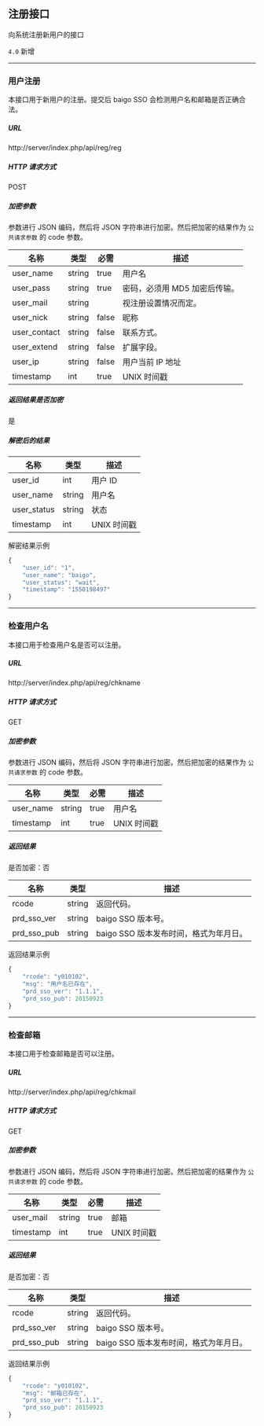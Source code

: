 ## 注册接口

向系统注册新用户的接口

`4.0` 新增

----------

### 用户注册

本接口用于新用户的注册。提交后 baigo SSO 会检测用户名和邮箱是否正确合法。

##### URL

http://server/index.php/api/reg/reg

##### HTTP 请求方式

POST

##### 加密参数

参数进行 JSON 编码，然后将 JSON 字符串进行加密。然后把加密的结果作为 `公共请求参数` 的 code 参数。

| 名称 | 类型 | 必需 | 描述 |
| - | - | - | - |
| user_name | string | true | 用户名 |
| user_pass | string | true | 密码，必须用 MD5 加密后传输。 |
| user_mail | string |  | 视注册设置情况而定。|
| user_nick | string | false | 昵称 |
| user_contact | string | false | 联系方式。 |
| user_extend | string | false | 扩展字段。 |
| user_ip | string | false | 用户当前 IP 地址 |
| timestamp | int | true | UNIX 时间戳 |

##### 返回结果是否加密

是

##### 解密后的结果

| 名称 | 类型 | 描述 |
| - | - | - |
| user_id | int | 用户 ID |
| user_name | string | 用户名 |
| user_status | string | 状态 |
| timestamp | int | UNIX 时间戳 |

解密结果示例

``` javascript
{
    "user_id": "1",
    "user_name": "baigo",
    "user_status": "wait",
    "timestamp": "1550198497"
}
```

----------

### 检查用户名

本接口用于检查用户名是否可以注册。

##### URL

http://server/index.php/api/reg/chkname

##### HTTP 请求方式

GET

##### 加密参数

参数进行 JSON 编码，然后将 JSON 字符串进行加密。然后把加密的结果作为 `公共请求参数` 的 code 参数。

| 名称 | 类型 | 必需 | 描述 |
| - | - | - | - |
| user_name | string | true | 用户名 |
| timestamp | int | true | UNIX 时间戳 |

##### 返回结果

是否加密：否

| 名称 | 类型 | 描述 |
| - | - | - |
| rcode | string | 返回代码。 |
| prd_sso_ver | string | baigo SSO 版本号。 |
| prd_sso_pub | string | baigo SSO 版本发布时间，格式为年月日。 |

返回结果示例

``` javascript
{
    "rcode": "y010102",
    "msg": "用户名已存在",
    "prd_sso_ver": "1.1.1",
    "prd_sso_pub": 20150923
}
```

----------

### 检查邮箱

本接口用于检查邮箱是否可以注册。

##### URL

http://server/index.php/api/reg/chkmail

##### HTTP 请求方式

GET

##### 加密参数

参数进行 JSON 编码，然后将 JSON 字符串进行加密。然后把加密的结果作为 `公共请求参数` 的 code 参数。

| 名称 | 类型 | 必需 | 描述 |
| - | - | - | - |
| user_mail | string | true | 邮箱 |
| timestamp | int | true | UNIX 时间戳 |

##### 返回结果

是否加密：否

| 名称 | 类型 | 描述 |
| - | - | - |
| rcode | string | 返回代码。 |
| prd_sso_ver | string | baigo SSO 版本号。 |
| prd_sso_pub | string | baigo SSO 版本发布时间，格式为年月日。 |

返回结果示例

``` javascript
{
    "rcode": "y010102",
    "msg": "邮箱已存在",
    "prd_sso_ver": "1.1.1",
    "prd_sso_pub": 20150923
}
```

